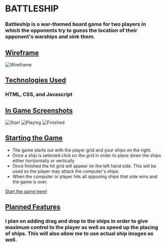 # BATTLESHIP

### Battleship is a war-themed board game for two players in which the opponents try to guess the location of their opponent's warships and sink them.
## <span style="text-decoration: underline">Wireframe</span>
![Wireframe](https://i.imgur.com/aPRVBmS.jpg)
## <span style="text-decoration: underline">Technologies Used</span>

### HTML, CSS, and Javascript

## <span style="text-decoration: underline">In Game Screenshots</span>
![Start](https://imgur.com/QKNL7t1.jpg)
![Playing](https://imgur.com/TR7O3n5.jpg)
![Finished](https://imgur.com/Q2QzYPZ.jpg)
## <span style="text-decoration: underline">Starting the Game</span>

* The game starts out with the player grid and your ships on the right.
* Once a ship is selected click on the grid in order to place down the ships either horizontally or vertically
* Once finished the hit grid will appear on the left hand side. This will be used so the player may attack the computer's ships.
* When the computer or player hits all opposing ships that side wins and the game is over.

[Start the game here!](https://sitilac.github.io/battle-ship/)

## <span style="text-decoration: underline">Planned Features</span>

### I plan on adding drag and drop to the ships in order to give maximum control to the player as well as speed up the placing of ships. This will also allow me to use actual ship images as well.